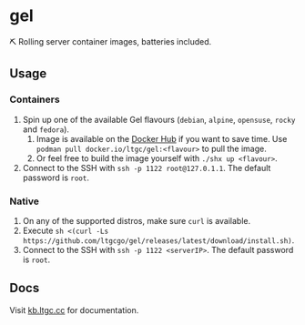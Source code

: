 # gel
⛏ Rolling server container images, batteries included.

## Usage
### Containers
1. Spin up one of the available Gel flavours (`debian`, `alpine`, `opensuse`, `rocky` and `fedora`).
    1. Image is available on the [Docker Hub](https://hub.docker.com/r/ltgc/gel) if you want to save time. Use `podman pull docker.io/ltgc/gel:<flavour>` to pull the image.
    2. Or feel free to build the image yourself with `./shx up <flavour>`.
2. Connect to the SSH with `ssh -p 1122 root@127.0.1.1`. The default password is `root`.

### Native
1. On any of the supported distros, make sure `curl` is available.
2. Execute `sh <(curl -Ls https://github.com/ltgcgo/gel/releases/latest/download/install.sh)`.
3. Connect to the SSH with `ssh -p 1122 <serverIP>`. The default password is `root`.

## Docs
Visit [kb.ltgc.cc](https://kb.ltgc.cc/gel/) for documentation.